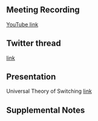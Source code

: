 ## Meeting Recording

[YouTube link](https://www.youtube.com/watch?v=wH6um1b3a6M)

## Twitter thread

[link](https://twitter.com/Orthogonal_Lab/status/1444360385847513091)

## Presentation

Universal Theory of Switching [link](https://docs.google.com/presentation/d/1YDDqbbHu_YnfCGKXMdyL2XcaMIzVhQs5o2zU7vqOSRE/edit?usp=sharing) 

## Supplemental Notes

